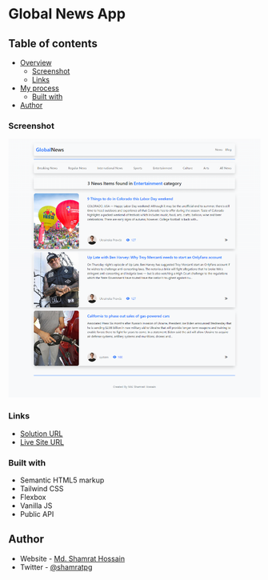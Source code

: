 
# Global News App

## Table of contents

- [Overview](#overview)
  - [Screenshot](#screenshot)
  - [Links](#links)
- [My process](#my-process)
  - [Built with](#built-with)
- [Author](#author)

### Screenshot

![Screenshot](images/screenshot.png)


### Links

- [Solution URL](https://github.com/Programming-Hero-Web-Course4/b6-news-portal-assignment-shamratPG)
- [Live Site URL](https://global-news-shamratpg.netlify.app/)


### Built with

- Semantic HTML5 markup
- Tailwind CSS
- Flexbox
- Vanilla JS
- Public API


## Author

- Website - [Md. Shamrat Hossain](https://github.com/shamratPG)
- Twitter - [@shamratpg](https://twitter.com/shamratpg)

